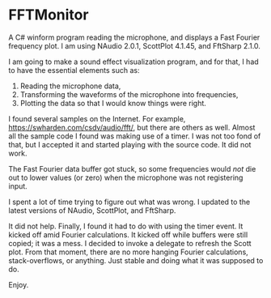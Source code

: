 # FFTMonitor
A C# winform program reading the microphone, and displays a Fast Fourier frequency plot. I am using NAudio 2.0.1, ScottPlot 4.1.45, and FftSharp 2.1.0.

I am going to make a sound effect visualization program, and for that, I had to have the essential elements such as:
1. Reading the microphone data,
2. Transforming the waveforms of the microphone into frequencies,
3. Plotting the data so that I would know things were right.

I found several samples on the Internet. For example, https://swharden.com/csdv/audio/fft/, but there are others as well. Almost all the sample code I found was making use of a timer. I was not too fond of that, but I accepted it and started playing with the source code. It did not work.

The Fast Fourier data buffer got stuck, so some frequencies would _not_ die out to lower values (or zero) when the microphone was not registering input.

I spent a lot of time trying to figure out what was wrong. I updated to the latest versions of NAudio, ScottPlot, and FftSharp.

It did not help. Finally, I found it had to do with using the timer event. It kicked off amid Fourier calculations. It kicked off while buffers were still copied; it was a mess. I decided to invoke a delegate to refresh the Scott plot. From that moment, there are no more hanging Fourier calculations, stack-overflows, or anything. Just stable and doing what it was supposed to do.

Enjoy.

